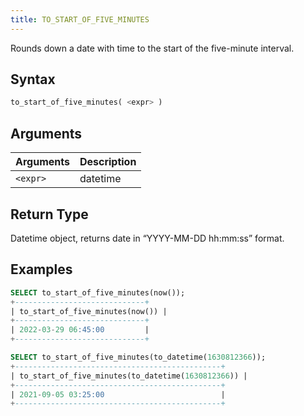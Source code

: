 ```yaml
---
title: TO_START_OF_FIVE_MINUTES
---
```


Rounds down a date with time to the start of the five-minute interval.
## Syntax

```sql
to_start_of_five_minutes( <expr> )
```

## Arguments

| Arguments   | Description |
| ----------- | ----------- |
| `<expr>` | datetime |

## Return Type

Datetime object, returns date in “YYYY-MM-DD hh:mm:ss” format.

## Examples

```sql
SELECT to_start_of_five_minutes(now());
+-----------------------------+
| to_start_of_five_minutes(now()) |
+-----------------------------+
| 2022-03-29 06:45:00         |
+-----------------------------+

SELECT to_start_of_five_minutes(to_datetime(1630812366));
+----------------------------------------------+
| to_start_of_five_minutes(to_datetime(1630812366)) |
+----------------------------------------------+
| 2021-09-05 03:25:00                          |
+----------------------------------------------+
```
